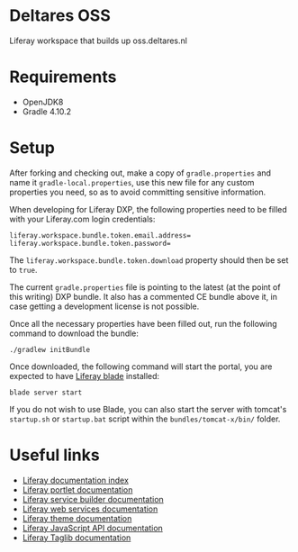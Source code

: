 # Deltares OSS
Liferay workspace that builds up oss.deltares.nl

# Requirements
- OpenJDK8
- Gradle 4.10.2

# Setup
After forking and checking out, make a copy of `gradle.properties` and name it `gradle-local.properties`, use this new file for any custom properties you need, so as to avoid committing sensitive information.

When developing for Liferay DXP, the following properties need to be filled with your Liferay.com login credentials:

```
liferay.workspace.bundle.token.email.address=
liferay.workspace.bundle.token.password=
```

The `liferay.workspace.bundle.token.download` property should then be set to `true`.

The current `gradle.properties` file is pointing to the latest (at the point of this writing) DXP bundle. It also has a commented CE bundle above it, in case getting a development license is not possible.

Once all the necessary properties have been filled out, run the following command to download the bundle:

```
./gradlew initBundle
```

Once downloaded, the following command will start the portal, you are expected to have [Liferay blade](https://portal.liferay.dev/docs/7-1/tutorials/-/knowledge_base/t/blade-cli) installed:

```
blade server start
```

If you do not wish to use Blade, you can also start the server with tomcat's `startup.sh` or `startup.bat` script within the `bundles/tomcat-x/bin/` folder.

# Useful links
- [Liferay documentation index](https://portal.liferay.dev/docs/7-1/tutorials/-/knowledge_base/t/introduction-to-liferay-development)
- [Liferay portlet documentation](https://portal.liferay.dev/docs/7-1/tutorials/-/knowledge_base/t/portlets)
- [Liferay service builder documentation](https://portal.liferay.dev/docs/7-1/tutorials/-/knowledge_base/t/service-builder)
- [Liferay web services documentation](https://portal.liferay.dev/docs/7-1/tutorials/-/knowledge_base/t/web-services)
- [Liferay theme documentation](https://portal.liferay.dev/docs/7-1/tutorials/-/knowledge_base/t/themes-and-layout-templates)
- [Liferay JavaScript API documentation](https://portal.liferay.dev/docs/7-1/tutorials/-/knowledge_base/t/liferay-javascript-apis)
- [Liferay Taglib documentation](https://portal.liferay.dev/docs/7-1/tutorials/-/knowledge_base/t/front-end-taglibs)
